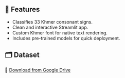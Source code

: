 
## 🚀 Features

- Classifies 33 Khmer consonant signs.
- Clean and interactive Streamlit app.
- Custom Khmer font for native text rendering.
- Includes pre-trained models for quick deployment.

## 🗂️ Dataset

🔗 [Download from Google Drive](https://drive.google.com/drive/folders/1T4zcJSrvotoHw67zshY4zEsvXTNeuulE?usp=sharing)


